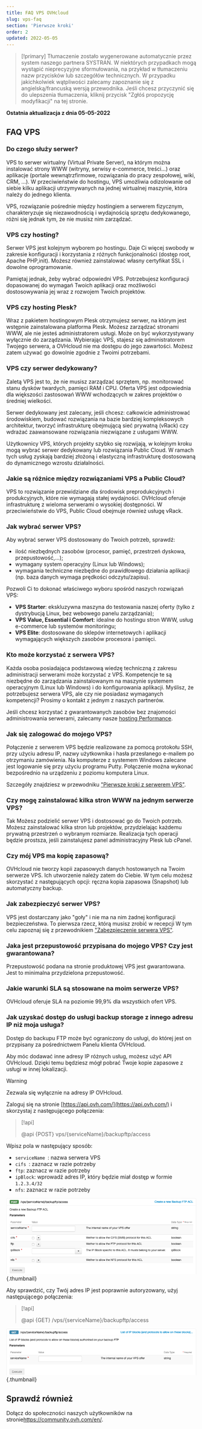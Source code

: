 ```yaml
---
title: FAQ VPS OVHcloud
slug: vps-faq
section: 'Pierwsze kroki'
order: 2
updated: 2022-05-05
---
```


> [!primary]
> Tłumaczenie zostało wygenerowane automatycznie przez system naszego partnera SYSTRAN. W niektórych przypadkach mogą wystąpić nieprecyzyjne sformułowania, na przykład w tłumaczeniu nazw przycisków lub szczegółów technicznych. W przypadku jakichkolwiek wątpliwości zalecamy zapoznanie się z angielską/francuską wersją przewodnika. Jeśli chcesz przyczynić się do ulepszenia tłumaczenia, kliknij przycisk "Zgłóś propozycję modyfikacji" na tej stronie.
>

**Ostatnia aktualizacja z dnia 05-05-2022**

## FAQ VPS

### Do czego służy serwer?

VPS to serwer wirtualny (Virtual Private Server), na którym można instalować strony WWW (witryny, serwisy e-commerce, treści...) oraz aplikacje (portale wewnątrzfirmowe, rozwiązania do pracy zespołowej, wiki, CRM, ...).
 W przeciwieństwie do hostingu, VPS umożliwia odizolowanie od siebie kilku aplikacji utrzymywanych na jednej wirtualnej maszynie, która należy do jednego klienta. 

VPS, rozwiązanie pośrednie między hostingiem a serwerem fizycznym, charakteryzuje się niezawodnością i wydajnością sprzętu dedykowanego, różni się jednak tym, że nie musisz nim zarządzać.

### VPS czy hosting?

Serwer VPS jest kolejnym wyborem po hostingu.  Daje Ci więcej swobody w zakresie konfiguracji i korzystania z różnych funkcjonalności (dostęp root, Apache PHP,init).  Możesz również zainstalować własny certyfikat SSL i dowolne oprogramowanie.

Pamiętaj jednak, żeby wybrać odpowiedni VPS.  Potrzebujesz konfiguracji dopasowanej do wymagań Twoich aplikacji oraz możliwości dostosowywania jej wraz z rozwojem Twoich projektów.

### VPS czy hosting Plesk?

Wraz z pakietem hostingowym Plesk otrzymujesz serwer, na którym jest wstępnie zainstalowana platforma Plesk.  Możesz zarządzać stronami WWW, ale nie jesteś administratorem usługi. Może on być wykorzystywany wyłącznie do zarządzania.
Wybierając VPS, stajesz się administratorem Twojego serwera, a OVHcloud nie ma dostępu do jego zawartości. Możesz zatem używać go dowolnie zgodnie z Twoimi potrzebami.

### VPS czy serwer dedykowany?

Zaletą VPS jest to, że nie musisz zarządzać sprzętem, np. monitorować stanu dysków twardych, pamięci RAM i CPU. Oferta VPS jest odpowiednia dla większości zastosowań WWW wchodzących w zakres projektów o średniej wielkości. 

Serwer dedykowany jest zalecany, jeśli chcesz: całkowicie administrować środowiskiem, budować rozwiązania na bazie bardziej kompleksowych architektur, tworzyć infrastrukturę obejmującą sieć prywatną (vRack) czy wdrażać zaawansowane rozwiązania niezwiązane z usługami WWW.

Użytkownicy VPS, których projekty szybko się rozwijają, w kolejnym kroku mogą wybrać serwer dedykowany lub rozwiązania Public Cloud. W ramach tych usług zyskają bardziej złożoną i elastyczną infrastrukturę dostosowaną do dynamicznego wzrostu działalności.

### Jakie są różnice między rozwiązaniami VPS a Public Cloud?

VPS to rozwiązanie przewidziane dla środowisk preprodukcyjnych i produkcyjnych, które nie wymagają stałej wydajności.
OVHcloud oferuje infrastrukturę z wieloma serwerami o wysokiej dostępności. W przeciwieństwie do VPS, Public Cloud obejmuje również usługę vRack.

### Jak wybrać serwer VPS?

Aby wybrać serwer VPS dostosowany do Twoich potrzeb, sprawdź:

- ilość niezbędnych zasobów (procesor, pamięć, przestrzeń dyskowa, przepustowość,...);
- wymagany system operacyjny (Linux lub Windows);
- wymagania techniczne niezbędne do prawidłowego działania aplikacji (np. baza danych wymaga prędkości odczytu/zapisu).

Pozwoli Ci to dokonać właściwego wyboru spośród naszych rozwiązań VPS:

- **VPS Starter**: ekskluzywna maszyna do testowania naszej oferty (tylko z dystrybucją Linux, bez webowego panelu zarządzania);
- **VPS Value, Essential i Comfort**: idealne do hostingu stron WWW, usług e-commerce lub systemów monitoringu;
- **VPS Elite**: dostosowane do sklepów internetowych i aplikacji wymagających większych zasobów procesora i pamięci.


### Kto może korzystać z serwera VPS?

Każda osoba posiadająca podstawową wiedzę techniczną z zakresu administracji serwerami może korzystać z VPS.  Kompetencje te są niezbędne do zarządzania zainstalowanym na maszynie systemem operacyjnym (Linux lub Windows) i do konfigurowania aplikacji. Myślisz, że potrzebujesz serwera VPS, ale czy nie posiadasz wymaganych kompetencji? Prosimy o kontakt z jednym z naszych partnerów. 

Jeśli chcesz korzystać z gwarantowanych zasobów bez znajomości administrowania serwerami, zalecamy nasze [hosting Performance](https://www.ovh.pl/hosting/hosting-performance.xml).

### Jak się zalogować do mojego VPS?

Połączenie z serwerem VPS będzie realizowane za pomocą protokołu SSH, przy użyciu adresu IP, nazwy użytkownika i hasła przesłanego e-mailem po otrzymaniu zamówienia.
Na komputerze z systemem Windows zalecane jest logowanie się przy użyciu programu Putty. Połączenie można wykonać bezpośrednio na urządzeniu z poziomu komputera Linux.

Szczegóły znajdziesz w przewodniku ["Pierwsze kroki z serwerem VPS"](../pierwsze-kroki-vps/).

### Czy mogę zainstalować kilka stron WWW na jednym serwerze VPS?

Tak Możesz podzielić serwer VPS i dostosować go do Twoich potrzeb. Możesz zainstalować kilka stron lub projektów, przydzielając każdemu prywatną przestrzeń o wybranym rozmiarze. Realizacja tych operacji będzie prostsza, jeśli zainstalujesz panel administracyjny Plesk lub cPanel.

### Czy mój VPS ma kopię zapasową?

OVHcloud nie tworzy kopii zapasowych danych hostowanych na Twoim serwerze VPS. Ich utworzenie należy zatem do Ciebie.
W tym celu możesz skorzystać z następujących opcji: ręczna kopia zapasowa (Snapshot) lub automatyczny backup.

### Jak zabezpieczyć serwer VPS?

VPS jest dostarczany jako "goły" i nie ma na nim żadnej konfiguracji bezpieczeństwa. To pierwsza rzecz, którą musisz zrobić w recepcji
W tym celu zapoznaj się z przewodnikiem ["Zabezpieczenie serwera VPS"](../porady-zabezpieczenie-vps/).

### Jaka jest przepustowość przypisana do mojego VPS? Czy jest gwarantowana?

Przepustowość podana na stronie produktowej VPS jest gwarantowana. Jest to minimalna przydzielona przepustowość.

### Jakie warunki SLA są stosowane na moim serwerze VPS?

OVHcloud oferuje SLA na poziomie 99,9% dla wszystkich ofert VPS.

### Jak uzyskać dostęp do usługi backup storage z innego adresu IP niż moja usługa? <a name="backupstorage"></a>

Dostęp do backupu FTP może być ograniczony do usługi, do której jest on przypisany za pośrednictwem Panelu klienta OVHcloud.

Aby móc dodawać inne adresy IP różnych usług, możesz użyć API OVHcloud.
Dzięki temu będziesz mógł pobrać Twoje kopie zapasowe z usługi w innej lokalizacji.

> [!warning]
> Zezwala się wyłącznie na adresy IP OVHcloud.
>

Zaloguj się na stronie [https://api.ovh.com/](https://api.ovh.com/) i skorzystaj z następującego połączenia:

> [!api]
>
> @api {POST} vps/{serviceName}/backupftp/access
>

Wpisz pola w następujący sposób:

- `serviceName `: nazwa serwera VPS
- `cifs `: zaznacz w razie potrzeby
- `ftp`: zaznacz w razie potrzeby
- `ipBlock`: wprowadź adres IP, który będzie miał dostęp w formie `1.2.3.4/32`
- `nfs`: zaznacz w razie potrzeby

![post api](images/post-api.png){.thumbnail}

Aby sprawdzić, czy Twój adres IP jest poprawnie autoryzowany, użyj następującego połączenia:

> [!api]
>
> @api {GET} /vps/{serviceName}/backupftp/access
>

![get api](images/get-api.png){.thumbnail}

## Sprawdź również

Dołącz do społeczności naszych użytkowników na stronie<https://community.ovh.com/en/>.
